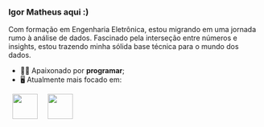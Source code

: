 ### Igor Matheus aqui :)
Com formação em Engenharia Eletrônica, estou migrando em uma  jornada rumo à análise de dados. Fascinado pela interseção entre números e insights, estou trazendo minha sólida base técnica para o mundo dos dados.

- 🧗🏼 Apaixonado por **programar**;
- 🖥️ Atualmente mais focado em:
<div style="display: inline">
  &nbsp;&nbsp;<img width='50' height='50' src="https://cdn.jsdelivr.net/gh/devicons/devicon/icons/python/python-original.svg" />&nbsp;&nbsp;
  &nbsp;&nbsp;<img width='50' height='50' src="https://cdn.jsdelivr.net/gh/devicons/devicon/icons/r/r-original.svg" />&nbsp;&nbsp;&nbsp;
</div> 


